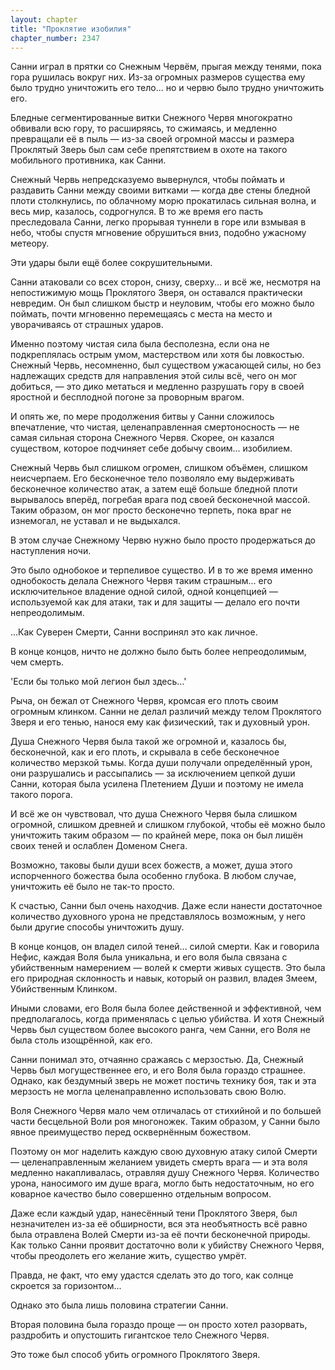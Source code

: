 ```yaml
---
layout: chapter
title: "Проклятие изобилия"
chapter_number: 2347
---
```




Санни играл в прятки со Снежным Червём, прыгая между тенями, пока гора рушилась вокруг них. Из-за огромных размеров существа ему было трудно уничтожить его тело... но и червю было трудно уничтожить его.

Бледные сегментированные витки Снежного Червя многократно обвивали всю гору, то расширяясь, то сжимаясь, и медленно превращали её в пыль — из-за своей огромной массы и размера Проклятый Зверь был сам себе препятствием в охоте на такого мобильного противника, как Санни.

Снежный Червь непредсказуемо вывернулся, чтобы поймать и раздавить Санни между своими витками — когда две стены бледной плоти столкнулись, по облачному морю прокатилась сильная волна, и весь мир, казалось, содрогнулся. В то же время его пасть преследовала Санни, легко прорывая туннели в горе или взмывая в небо, чтобы спустя мгновение обрушиться вниз, подобно ужасному метеору.

Эти удары были ещё более сокрушительными.

Санни атаковали со всех сторон, снизу, сверху... и всё же, несмотря на непостижимую мощь Проклятого Зверя, он оставался практически невредим. Он был слишком быстр и неуловим, чтобы его можно было поймать, почти мгновенно перемещаясь с места на место и уворачиваясь от страшных ударов.

Именно поэтому чистая сила была бесполезна, если она не подкреплялась острым умом, мастерством или хотя бы ловкостью. Снежный Червь, несомненно, был существом ужасающей силы, но без надлежащих средств для направления этой силы всё, чего он мог добиться, — это дико метаться и медленно разрушать гору в своей яростной и бесплодной погоне за проворным врагом.

И опять же, по мере продолжения битвы у Санни сложилось впечатление, что чистая, целенаправленная смертоносность — не самая сильная сторона Снежного Червя. Скорее, он казался существом, которое подчиняет себе добычу своим... изобилием.

Снежный Червь был слишком огромен, слишком объёмен, слишком неисчерпаем. Его бесконечное тело позволяло ему выдерживать бесконечное количество атак, а затем ещё больше бледной плоти вырывалось вперёд, погребая врага под своей бесконечной массой. Таким образом, он мог просто бесконечно терпеть, пока враг не изнемогал, не уставал и не выдыхался.

В этом случае Снежному Червю нужно было просто продержаться до наступления ночи.

Это было однобокое и терпеливое существо. И в то же время именно однобокость делала Снежного Червя таким страшным... его исключительное владение одной силой, одной концепцией — используемой как для атаки, так и для защиты — делало его почти непреодолимым.

...Как Суверен Смерти, Санни воспринял это как личное.

В конце концов, ничто не должно было быть более непреодолимым, чем смерть.

'Если бы только мой легион был здесь...'

Рыча, он бежал от Снежного Червя, кромсая его плоть своим огромным клинком. Санни не делал различий между телом Проклятого Зверя и его тенью, нанося ему как физический, так и духовный урон.

Душа Снежного Червя была такой же огромной и, казалось бы, бесконечной, как и его плоть, и скрывала в себе бесконечное количество мерзкой тьмы. Когда души получали определённый урон, они разрушались и рассыпались — за исключением цепкой души Санни, которая была усилена Плетением Души и поэтому не имела такого порога.

И всё же он чувствовал, что душа Снежного Червя была слишком огромной, слишком древней и слишком глубокой, чтобы её можно было уничтожить таким образом — по крайней мере, пока он был лишён своих теней и ослаблен Доменом Снега.

Возможно, таковы были души всех божеств, а может, душа этого испорченного божества была особенно глубока. В любом случае, уничтожить её было не так-то просто.

К счастью, Санни был очень находчив. Даже если нанести достаточное количество духовного урона не представлялось возможным, у него были другие способы уничтожить душу.

В конце концов, он владел силой теней... силой смерти. Как и говорила Нефис, каждая Воля была уникальна, и его воля была связана с убийственным намерением — волей к смерти живых существ. Это была его природная склонность и навык, который он развил, владея Змеем, Убийственным Клинком.

Иными словами, его Воля была более действенной и эффективной, чем предполагалось, когда применялась с целью убийства. И хотя Снежный Червь был существом более высокого ранга, чем Санни, его Воля не была столь изощрённой, как его.

Санни понимал это, отчаянно сражаясь с мерзостью. Да, Снежный Червь был могущественнее его, и его Воля была гораздо страшнее. Однако, как бездумный зверь не может постичь технику боя, так и эта мерзость не могла целенаправленно использовать свою Волю.

Воля Снежного Червя мало чем отличалась от стихийной и по большей части бесцельной Воли роя многоножек. Таким образом, у Санни было явное преимущество перед осквернённым божеством.

Поэтому он мог наделить каждую свою духовную атаку силой Смерти — целенаправленным желанием увидеть смерть врага — и эта воля медленно накапливалась, отравляя душу Снежного Червя. Количество урона, наносимого им душе врага, могло быть недостаточным, но его коварное качество было совершенно отдельным вопросом.

Даже если каждый удар, нанесённый тени Проклятого Зверя, был незначителен из-за её обширности, вся эта необъятность всё равно была отравлена Волей Смерти из-за её почти бесконечной природы. Как только Санни проявит достаточно воли к убийству Снежного Червя, чтобы преодолеть его желание жить, существо умрёт.

Правда, не факт, что ему удастся сделать это до того, как солнце скроется за горизонтом...

Однако это была лишь половина стратегии Санни.

Вторая половина была гораздо проще — он просто хотел разорвать, раздробить и опустошить гигантское тело Снежного Червя.

Это тоже был способ убить огромного Проклятого Зверя.

